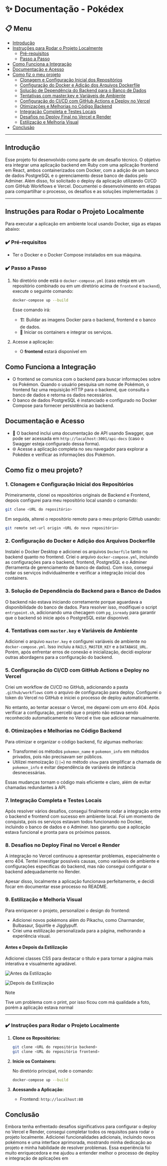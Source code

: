 
# ✨ Documentação - Pokédex

## 📋 Menu

- [Introdução](#introdução)
- [Instruções para Rodar o Projeto Localmente](#instruções-para-rodar-o-projeto-localmente)
  - [Pré-requisitos](#pré-requisitos)
  - [Passo a Passo](#passo-a-passo)
- [Como Funciona a Integração](#como-funciona-a-integração)
- [Documentação e Acesso](#documentação-e-acesso)
- [Como fiz o meu projeto](#como-fiz-o-meu-projeto)
  - [Clonagem e Configuração Inicial dos Repositórios](#1-clonagem-e-configuração-inicial-dos-repositórios)
  - [Configuração do Docker e Adição dos Arquivos Dockerfile](#2-configuração-do-docker-e-adição-dos-arquivos-dockerfile)
  - [Solução de Dependência do Backend para o Banco de Dados](#3-solução-de-dependência-do-backend-para-o-banco-de-dados)
  - [Tentativas com master.key e Variáveis de Ambiente](#4-tentativas-com-masterkey-e-variáveis-de-ambiente)
  - [Configuração do CI/CD com GitHub Actions e Deploy no Vercel](#5-configuração-do-cicd-com-github-actions-e-deploy-no-vercel)
  - [Otimizações e Melhorias no Código Backend](#6-otimizações-e-melhorias-no-código-backend)
  - [Integração Completa e Testes Locais](#7-integração-completa-e-testes-locais)
  - [Desafios no Deploy Final no Vercel e Render](#8-desafios-no-deploy-final-no-vercel-e-render)
  - [Estilização e Melhoria Visual](#9-estilização-e-melhoria-visual)
- [Conclusão](#conclusão)

---

## Introdução

Esse projeto foi desenvolvido como parte de um desafio técnico. O objetivo era integrar uma aplicação backend em Ruby com uma aplicação frontend em React, ambos containerizados com Docker, com a adição de um banco de dados PostgreSQL e o gerenciamento desse banco de dados pelo Adminer. Além disso, foi solicitado o deploy da aplicação utilizando CI/CD com GitHub Workflows e Vercel. Documentei o desenvolvimento em etapas para compartilhar o processo, os desafios e as soluções implementadas :)

---

## Instruções para Rodar o Projeto Localmente

Para executar a aplicação em ambiente local usando Docker, siga as etapas abaixo:

### ✔️ Pré-requisitos

- Ter o Docker e o Docker Compose instalados em sua máquina.

### ✔️ Passo a Passo

1. No diretório onde está o `docker-compose.yml` (caso esteja em um repositório combinado ou em um diretório acima de `frontend` e `backend`), execute o seguinte comando:

   ```bash
   docker-compose up --build
   ```

   Esse comando irá:
   - 🏗️ Buildar as imagens Docker para o backend, frontend e o banco de dados.
   - 🚀 Iniciar os containers e integrar os serviços.

2. Acesse a aplicação:

   - O **frontend** estará disponível em
  
     
## Como Funciona a Integração

- O frontend se comunica com o backend para buscar informações sobre os Pokémon. Quando o usuário pesquisa um nome de Pokémon, o frontend faz uma requisição HTTP para o backend, que consulta o banco de dados e retorna os dados necessários.
- O banco de dados PostgreSQL é instanciado e configurado no Docker Compose para fornecer persistência ao backend.

## Documentação e Acesso

- 📄 O backend inclui uma documentação de API usando Swagger, que pode ser acessada em `http://localhost:3001/api-docs` (caso o Swagger esteja configurado dessa forma).
- 🌐 Acesse a aplicação completa no seu navegador para explorar a Pokédex e verificar as informações dos Pokémon.

## Como fiz o meu projeto?

### 1. Clonagem e Configuração Inicial dos Repositórios

Primeiramente, clonei os repositórios originais de Backend e Frontend, depois configurei para meu repositório local usando o comando:

```bash
git clone <URL do repositório>
```

Em seguida, alterei o repositório remoto para o meu próprio GitHub usando:

```bash
git remote set-url origin <URL do novo repositório>
```

### 2. Configuração do Docker e Adição dos Arquivos Dockerfile

Instalei o Docker Desktop e adicionei os arquivos `Dockerfile` tanto no backend quanto no frontend. Criei o arquivo `docker-compose.yml`, incluindo as configurações para o backend, frontend, PostgreSQL e o Adminer (ferramenta de gerenciamento de banco de dados). Com isso, consegui rodar os serviços individualmente e verificar a integração inicial dos containers.

### 3. Solução de Dependência do Backend para o Banco de Dados

O backend não estava iniciando corretamente porque aguardava a disponibilidade do banco de dados. Para resolver isso, modifiquei o script `entrypoint.sh`, adicionando uma checagem com `pg_isready` para garantir que o backend só inicie após o PostgreSQL estar disponível.

### 4. Tentativas com `master.key` e Variáveis de Ambiente

Adicionei o arquivo `master.key` e configurei variáveis de ambiente no `docker-compose.yml`. Isso incluiu a `RAILS_MASTER_KEY` e a `DATABASE_URL`. Porém, após enfrentar erros de conexão e inicialização, decidi explorar outras abordagens para a configuração do backend.

### 5. Configuração do CI/CD com GitHub Actions e Deploy no Vercel

Criei um workflow de CI/CD no GitHub, adicionando a pasta `.github/workflows` com o arquivo de configuração para deploy. Configurei o token do Vercel no GitHub e iniciei o processo de deploy automaticamente.

No entanto, ao tentar acessar o Vercel, me deparei com um erro 404. Após verificar a configuração, percebi que o projeto não estava sendo reconhecido automaticamente no Vercel e tive que adicionar manualmente.

### 6. Otimizações e Melhorias no Código Backend

Para otimizar e organizar o código backend, fiz algumas melhorias:
- Transformei os métodos `pokemon_name` e `pokemon_info` em métodos privados, pois não precisavam ser públicos.
- Utilizei memoização (`||=`) no método `show` para simplificar a chamada de `pokemon_info` e evitar dependência de variáveis de instância desnecessárias.

Essas mudanças tornam o código mais eficiente e claro, além de evitar chamadas redundantes à API.

### 7. Integração Completa e Testes Locais

Após resolver vários desafios, consegui finalmente rodar a integração entre o backend e frontend com sucesso em ambiente local. Foi um momento de conquista, pois os serviços estavam todos funcionando no Docker, incluindo o banco de dados e o Adminer. Isso garantiu que a aplicação estava funcional e pronta para os próximos passos.

### 8. Desafios no Deploy Final no Vercel e Render

A integração no Vercel continuou a apresentar problemas, especialmente o erro 404. Tentei investigar possíveis causas, como variáveis de ambiente e configurações específicas do backend, mas não consegui configurar o backend adequadamente no Render.

Apesar disso, localmente a aplicação funcionava perfeitamente, e decidi focar em documentar esse processo no README.

### 9. Estilização e Melhoria Visual

Para enriquecer o projeto, personalizei o design do frontend:
- Adicionei novos pokémons além do Pikachu, como Charmander, Bulbasaur, Squirtle e Jigglypuff.
- Criei uma estilização personalizada para a página, melhorando a experiência visual.

#### Antes e Depois da Estilização
Adicionei classes CSS para destacar o título e para tornar a página mais interativa e visualmente agradável.

![Antes da Estilização](front/src/assets/pokes.png)

![Depois da Estilização](front/src/assets/poke-nova.png)

> [!NOTE]
> Tive um problema com o print, por isso ficou com má qualidade a foto, porém a aplicação estava normal


---

### ✔️ Instruções para Rodar o Projeto Localmente

1. **Clone os Repositórios:**

   ```bash
   git clone <URL do repositório backend>
   git clone <URL do repositório frontend>
   ```

2. **Inicie os Containers:**

   No diretório principal, rode o comando:

   ```bash
   docker-compose up --build
   ```

3. **Acessando a Aplicação:**
   - Frontend: `http://localhost:80`

## Conclusão

Embora tenha enfrentado desafios significativos para configurar o deploy no Vercel e Render, consegui completar todos os requisitos para rodar o projeto localmente. Adicionei funcionalidades adicionais, incluindo novos pokémons e uma interface aprimorada, mostrando minha dedicação ao projeto e minha habilidade de resolver problemas. Essa experiência foi muito enriquecedora e me ajudou a entender melhor o processo de deploy e integração de aplicações em